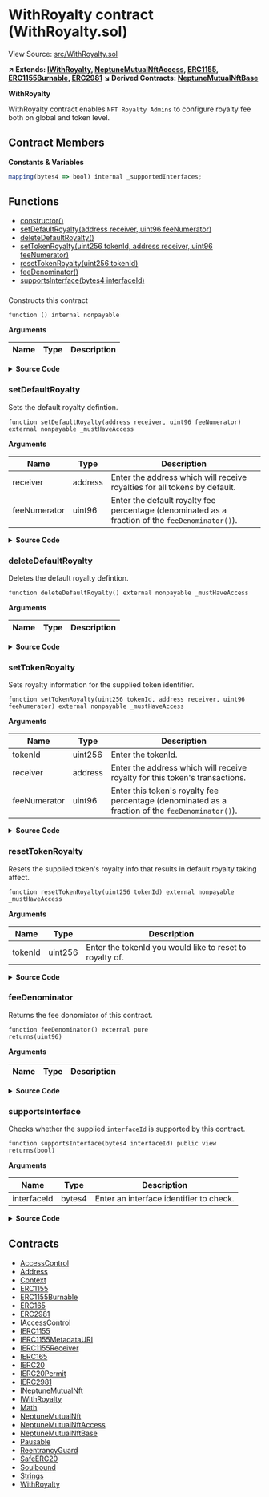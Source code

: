 # WithRoyalty contract (WithRoyalty.sol)

View Source: [src/WithRoyalty.sol](../src/WithRoyalty.sol)

**↗ Extends: [IWithRoyalty](IWithRoyalty.md), [NeptuneMutualNftAccess](NeptuneMutualNftAccess.md), [ERC1155](ERC1155.md), [ERC1155Burnable](ERC1155Burnable.md), [ERC2981](ERC2981.md)**
**↘ Derived Contracts: [NeptuneMutualNftBase](NeptuneMutualNftBase.md)**

**WithRoyalty**

WithRoyalty contract enables `NFT Royalty Admins` to configure
 royalty fee both on global and token level.

## Contract Members
**Constants & Variables**

```js
mapping(bytes4 => bool) internal _supportedInterfaces;

```

## Functions

- [constructor()](#)
- [setDefaultRoyalty(address receiver, uint96 feeNumerator)](#setdefaultroyalty)
- [deleteDefaultRoyalty()](#deletedefaultroyalty)
- [setTokenRoyalty(uint256 tokenId, address receiver, uint96 feeNumerator)](#settokenroyalty)
- [resetTokenRoyalty(uint256 tokenId)](#resettokenroyalty)
- [feeDenominator()](#feedenominator)
- [supportsInterface(bytes4 interfaceId)](#supportsinterface)

### 

Constructs this contract

```solidity
function () internal nonpayable
```

**Arguments**

| Name        | Type           | Description  |
| ------------- |------------- | -----|

<details>
	<summary><strong>Source Code</strong></summary>

```javascript
constructor() {
    _supportedInterfaces[type(IAccessControl).interfaceId] = true;
    _supportedInterfaces[type(IERC1155).interfaceId] = true;
    _supportedInterfaces[type(IERC1155MetadataURI).interfaceId] = true;
    _supportedInterfaces[type(IERC2981).interfaceId] = true;
  }
```
</details>

### setDefaultRoyalty

Sets the default royalty defintion.

```solidity
function setDefaultRoyalty(address receiver, uint96 feeNumerator) external nonpayable _mustHaveAccess 
```

**Arguments**

| Name        | Type           | Description  |
| ------------- |------------- | -----|
| receiver | address | Enter the address which will receive royalties for all tokens by default. | 
| feeNumerator | uint96 | Enter the default royalty fee percentage                       (denominated as a fraction of the `feeDenominator()`). | 

<details>
	<summary><strong>Source Code</strong></summary>

```javascript
function setDefaultRoyalty(address receiver, uint96 feeNumerator) external _mustHaveAccess(NS_ROLES_ROYALTY_ADMIN) {
    super._setDefaultRoyalty(receiver, feeNumerator);
    emit DefaultRoyaltySet(msg.sender, receiver, feeNumerator);
  }
```
</details>

### deleteDefaultRoyalty

Deletes the default royalty defintion.

```solidity
function deleteDefaultRoyalty() external nonpayable _mustHaveAccess 
```

**Arguments**

| Name        | Type           | Description  |
| ------------- |------------- | -----|

<details>
	<summary><strong>Source Code</strong></summary>

```javascript
function deleteDefaultRoyalty() external _mustHaveAccess(NS_ROLES_ROYALTY_ADMIN) {
    super._deleteDefaultRoyalty();
    emit DefaultRoyaltyDeleted(msg.sender);
  }
```
</details>

### setTokenRoyalty

Sets royalty information for the supplied token identifier.

```solidity
function setTokenRoyalty(uint256 tokenId, address receiver, uint96 feeNumerator) external nonpayable _mustHaveAccess 
```

**Arguments**

| Name        | Type           | Description  |
| ------------- |------------- | -----|
| tokenId | uint256 | Enter the tokenId. | 
| receiver | address | Enter the address which will receive royalty for this token's transactions. | 
| feeNumerator | uint96 | Enter this token's royalty fee percentage                       (denominated as a fraction of the `feeDenominator()`). | 

<details>
	<summary><strong>Source Code</strong></summary>

```javascript
function setTokenRoyalty(uint256 tokenId, address receiver, uint96 feeNumerator) external _mustHaveAccess(NS_ROLES_ROYALTY_ADMIN) {
    super._setTokenRoyalty(tokenId, receiver, feeNumerator);
    emit TokenRoyaltySet(msg.sender, tokenId, receiver, feeNumerator);
  }
```
</details>

### resetTokenRoyalty

Resets the supplied token's royalty info that results in default royalty taking affect.

```solidity
function resetTokenRoyalty(uint256 tokenId) external nonpayable _mustHaveAccess 
```

**Arguments**

| Name        | Type           | Description  |
| ------------- |------------- | -----|
| tokenId | uint256 | Enter the tokenId you would like to reset to royalty of. | 

<details>
	<summary><strong>Source Code</strong></summary>

```javascript
function resetTokenRoyalty(uint256 tokenId) external _mustHaveAccess(NS_ROLES_ROYALTY_ADMIN) {
    super._resetTokenRoyalty(tokenId);
    emit TokenRoyaltyReset(msg.sender, tokenId);
  }
```
</details>

### feeDenominator

Returns the fee donomiator of this contract.

```solidity
function feeDenominator() external pure
returns(uint96)
```

**Arguments**

| Name        | Type           | Description  |
| ------------- |------------- | -----|

<details>
	<summary><strong>Source Code</strong></summary>

```javascript
function feeDenominator() external pure virtual returns (uint96) {
    return super._feeDenominator();
  }
```
</details>

### supportsInterface

Checks whether the supplied `interfaceId` is supported by this contract.

```solidity
function supportsInterface(bytes4 interfaceId) public view
returns(bool)
```

**Arguments**

| Name        | Type           | Description  |
| ------------- |------------- | -----|
| interfaceId | bytes4 | Enter an interface identifier to check. | 

<details>
	<summary><strong>Source Code</strong></summary>

```javascript
function supportsInterface(bytes4 interfaceId) public view virtual override(AccessControl, ERC1155, ERC2981) returns (bool) {
    return _supportedInterfaces[interfaceId];
  }
```
</details>

## Contracts

* [AccessControl](AccessControl.md)
* [Address](Address.md)
* [Context](Context.md)
* [ERC1155](ERC1155.md)
* [ERC1155Burnable](ERC1155Burnable.md)
* [ERC165](ERC165.md)
* [ERC2981](ERC2981.md)
* [IAccessControl](IAccessControl.md)
* [IERC1155](IERC1155.md)
* [IERC1155MetadataURI](IERC1155MetadataURI.md)
* [IERC1155Receiver](IERC1155Receiver.md)
* [IERC165](IERC165.md)
* [IERC20](IERC20.md)
* [IERC20Permit](IERC20Permit.md)
* [IERC2981](IERC2981.md)
* [INeptuneMutualNft](INeptuneMutualNft.md)
* [IWithRoyalty](IWithRoyalty.md)
* [Math](Math.md)
* [NeptuneMutualNft](NeptuneMutualNft.md)
* [NeptuneMutualNftAccess](NeptuneMutualNftAccess.md)
* [NeptuneMutualNftBase](NeptuneMutualNftBase.md)
* [Pausable](Pausable.md)
* [ReentrancyGuard](ReentrancyGuard.md)
* [SafeERC20](SafeERC20.md)
* [Soulbound](Soulbound.md)
* [Strings](Strings.md)
* [WithRoyalty](WithRoyalty.md)
